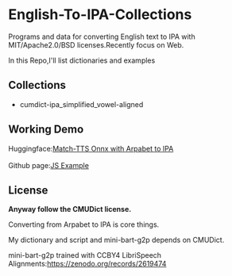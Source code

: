 # English-To-IPA-Collections
Programs and data for converting English text to IPA with MIT/Apache2.0/BSD licenses.Recently focus on Web.

In this Repo,I'll list dictionaries and examples

## Collections
- cumdict-ipa_simplified_vowel-aligned
## Working Demo
Huggingface:<a href="https://huggingface.co/spaces/Akjava/Match-TTS-ONNX">Match-TTS Onnx with Arpabet to IPA</a><br>
<br>
Github page:<a href="https://akjava.github.io/English-To-IPA-Collections/">JS Example</a>

## License
**Anyway follow the CMUDict license.**

Converting from Arpabet to IPA is core things.

My dictionary and script and mini-bart-g2p depends on CMUDict.

mini-bart-g2p trained with CCBY4 LibriSpeech Alignments:https://zenodo.org/records/2619474



